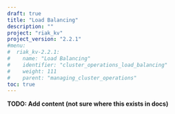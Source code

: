 ```yaml
---
draft: true
title: "Load Balancing"
description: ""
project: "riak_kv"
project_version: "2.2.1"
#menu:
#  riak_kv-2.2.1:
#    name: "Load Balancing"
#    identifier: "cluster_operations_load_balancing"
#    weight: 111
#    parent: "managing_cluster_operations"
toc: true
---
```


**TODO: Add content (not sure where this exists in docs)**
